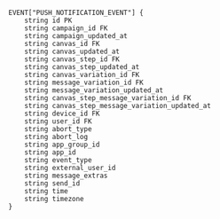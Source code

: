     EVENT["PUSH_NOTIFICATION_EVENT"] {
        string id PK
        string campaign_id FK
        string campaign_updated_at
        string canvas_id FK
        string canvas_updated_at
        string canvas_step_id FK
        string canvas_step_updated_at
        string canvas_variation_id FK
        string message_variation_id FK
        string message_variation_updated_at
        string canvas_step_message_variation_id FK
        string canvas_step_message_variation_updated_at
        string device_id FK
        string user_id FK
        string abort_type
        string abort_log
        string app_group_id
        string app_id
        string event_type
        string external_user_id
        string message_extras
        string send_id
        string time
        string timezone
    }
